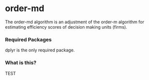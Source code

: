 # order-md
The order-md algorithm is an adjustment of the order-m algorithm for estimating efficiency scores of decision making units (firms). 

### Required Packages
dplyr is the only required package.

### What is this?
TEST
